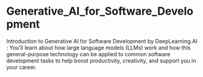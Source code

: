 # Generative_AI_for_Software_Development
Introduction to Generative AI for Software Development by DeepLearning.AI  : You’ll learn about how large language models (LLMs) work and how this general-purpose technology can be applied to common software development tasks to help boost productivity, creativity, and support you in your career.  
